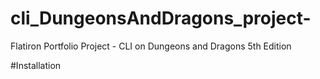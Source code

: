 # cli_DungeonsAndDragons_project-
Flatiron Portfolio Project - CLI on Dungeons and Dragons 5th Edition 

#Installation 
